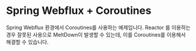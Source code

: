 # Spring Webflux + Coroutines

Spring Webflux 환경에서 Coroutines를 사용하는 예제입니다.
Reactor 를 이용하는 경우 잘못된 사용으로 MeltDown이 발생할 수 있는데, 이를 Coroutines를 이용해서 해결할 수 있습니다.
